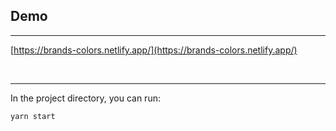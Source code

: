 ## Demo

---

[https://brands-colors.netlify.app/](https://brands-colors.netlify.app/)

<br>

---

In the project directory, you can run:

```cmd
yarn start
```
